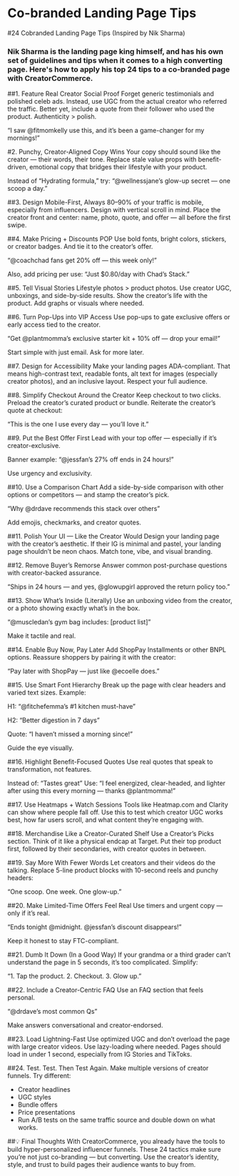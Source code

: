 # Co-branded Landing Page Tips

\#24 Cobranded Landing Page Tips (Inspired by Nik Sharma)

### Nik Sharma is the landing page king himself, and has his own set of guidelines and tips when it comes to a high converting page. Here's how to apply his top 24 tips to a co-branded page with CreatorCommerce.

\##1. Feature Real Creator Social Proof Forget generic testimonials and polished celeb ads. Instead, use UGC from the actual creator who referred the traffic. Better yet, include a quote from their follower who used the product. Authenticity > polish.

“I saw @fitmomkelly use this, and it’s been a game-changer for my mornings!”

\#2. Punchy, Creator-Aligned Copy Wins Your copy should sound like the creator — their words, their tone. Replace stale value props with benefit-driven, emotional copy that bridges their lifestyle with your product.

Instead of “Hydrating formula,” try: “@wellnessjane’s glow-up secret — one scoop a day.”

\##3. Design Mobile-First, Always 80–90% of your traffic is mobile, especially from influencers. Design with vertical scroll in mind. Place the creator front and center: name, photo, quote, and offer — all before the first swipe.

\##4. Make Pricing + Discounts POP Use bold fonts, bright colors, stickers, or creator badges. And tie it to the creator’s offer.

“@coachchad fans get 20% off — this week only!”

Also, add pricing per use: “Just $0.80/day with Chad’s Stack.”

\##5. Tell Visual Stories Lifestyle photos > product photos. Use creator UGC, unboxings, and side-by-side results. Show the creator’s life with the product. Add graphs or visuals where needed.

\##6. Turn Pop-Ups into VIP Access Use pop-ups to gate exclusive offers or early access tied to the creator.

“Get @plantmomma’s exclusive starter kit + 10% off — drop your email!”

Start simple with just email. Ask for more later.

\##7. Design for Accessibility Make your landing pages ADA-compliant. That means high-contrast text, readable fonts, alt text for images (especially creator photos), and an inclusive layout. Respect your full audience.

\##8. Simplify Checkout Around the Creator Keep checkout to two clicks. Preload the creator’s curated product or bundle. Reiterate the creator’s quote at checkout:

“This is the one I use every day — you’ll love it.”

\##9. Put the Best Offer First Lead with your top offer — especially if it’s creator-exclusive.

Banner example: “@jessfan’s 27% off ends in 24 hours!”

Use urgency and exclusivity.

\##10. Use a Comparison Chart Add a side-by-side comparison with other options or competitors — and stamp the creator’s pick.

“Why @drdave recommends this stack over others”

Add emojis, checkmarks, and creator quotes.

\##11. Polish Your UI — Like the Creator Would Design your landing page with the creator’s aesthetic. If their IG is minimal and pastel, your landing page shouldn’t be neon chaos. Match tone, vibe, and visual branding.

\##12. Remove Buyer’s Remorse Answer common post-purchase questions with creator-backed assurance.

“Ships in 24 hours — and yes, @glowupgirl approved the return policy too.”

\##13. Show What’s Inside (Literally) Use an unboxing video from the creator, or a photo showing exactly what’s in the box.

“@muscledan’s gym bag includes: \[product list]”

Make it tactile and real.

\##14. Enable Buy Now, Pay Later Add ShopPay Installments or other BNPL options. Reassure shoppers by pairing it with the creator:

“Pay later with ShopPay — just like @ecoelle does.”

\##15. Use Smart Font Hierarchy Break up the page with clear headers and varied text sizes. Example:

H1: “@fitchefemma’s #1 kitchen must-have”

H2: “Better digestion in 7 days”

Quote: “I haven’t missed a morning since!”

Guide the eye visually.

\##16. Highlight Benefit-Focused Quotes Use real quotes that speak to transformation, not features.

Instead of: “Tastes great” Use: “I feel energized, clear-headed, and lighter after using this every morning — thanks @plantmomma!”

\##17. Use Heatmaps + Watch Sessions Tools like Heatmap.com and Clarity can show where people fall off. Use this to test which creator UGC works best, how far users scroll, and what content they’re engaging with.

\##18. Merchandise Like a Creator-Curated Shelf Use a Creator’s Picks section. Think of it like a physical endcap at Target. Put their top product first, followed by their secondaries, with creator quotes in between.

\##19. Say More With Fewer Words Let creators and their videos do the talking. Replace 5-line product blocks with 10-second reels and punchy headers:

“One scoop. One week. One glow-up.”

\##20. Make Limited-Time Offers Feel Real Use timers and urgent copy — only if it’s real.

“Ends tonight @midnight. @jessfan’s discount disappears!”

Keep it honest to stay FTC-compliant.

\##21. Dumb It Down (In a Good Way) If your grandma or a third grader can’t understand the page in 5 seconds, it’s too complicated. Simplify:

“1. Tap the product. 2. Checkout. 3. Glow up.”

\##22. Include a Creator-Centric FAQ Use an FAQ section that feels personal.

“@drdave’s most common Qs”

Make answers conversational and creator-endorsed.

\##23. Load Lightning-Fast Use optimized UGC and don’t overload the page with large creator videos. Use lazy-loading where needed. Pages should load in under 1 second, especially from IG Stories and TikToks.

\##24. Test. Test. Then Test Again. Make multiple versions of creator funnels. Try different:

* Creator headlines
* UGC styles
* Bundle offers
* Price presentations
* Run A/B tests on the same traffic source and double down on what works.

\##💡 Final Thoughts With CreatorCommerce, you already have the tools to build hyper-personalized influencer funnels. These 24 tactics make sure you’re not just co-branding — but converting. Use the creator’s identity, style, and trust to build pages their audience wants to buy from.
